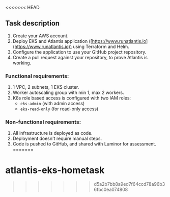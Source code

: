 <<<<<<< HEAD
## Task description

1. Create your AWS account.
2. Deploy EKS and Atlantis application ([https://www.runatlantis.io](https://www.runatlantis.io)) using Terraform and Helm.
3. Configure the application to use your GitHub project repository.
4. Create a pull request against your repository, to prove Atlantis is working.

### Functional requirements:

1. 1 VPC, 2 subnets, 1 EKS cluster.
2. Worker autoscaling group with min 1, max 2 workers.
3. K8s role based access is configured with two IAM roles:
   - `eks-admin` (with admin access)
   - `eks-read-only` (for read-only access)

### Non-functional requirements:

1. All infrastructure is deployed as code.
2. Deployment doesn't require manual steps.
3. Code is pushed to GitHub, and shared with Luminor for assessment.
=======
# atlantis-eks-hometask
>>>>>>> d5a2b7bb8a9ed7f64ccd78a96b36fbc0ea074808
